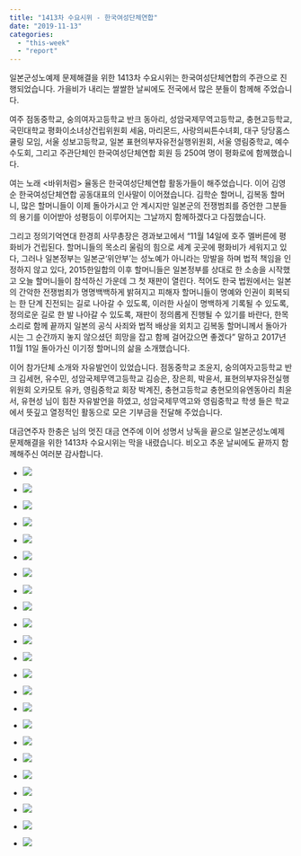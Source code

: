 ```yaml
---
title: "1413차 수요시위 - 한국여성단체연합"
date: "2019-11-13"
categories: 
  - "this-week"
  - "report"
---
```


일본군성노예제 문제해결을 위한 1413차 수요시위는 한국여성단체연합의 주관으로 진행되었습니다. 가을비가 내리는 쌀쌀한 날씨에도 전국에서 많은 분들이 함께해 주었습니다.

여주 점동중학교, 숭의여자고등학교 반크 동아리, 성암국제무역고등학교, 충현고등학교, 국민대학교 평화이소녀상건립위원회 세움, 마리몬드, 사랑의씨튼수녀회, 대구 당당홈스쿨링 모임, 서울 성보고등학교, 일본 표현의부자유전실행위원회, 서울 영림중학교, 예수수도회, 그리고 주관단체인 한국여성단체연합 회원 등 250여 명이 평화로에 함께했습니다.

여는 노래 <바위처럼> 율동은 한국여성단체연합 활동가들이 해주었습니다. 이어 김영순 한국여성단체연합 공동대표의 인사말이 이어졌습니다. 김학순 할머니, 김복동 할머니, 많은 할머니들이 이제 돌아가시고 안 계시지만 일본군의 전쟁범죄를 증언한 그분들의 용기를 이어받아 성평등이 이루어지는 그날까지 함께하겠다고 다짐했습니다.

그리고 정의기억연대 한경희 사무총장은 경과보고에서 “11월 14일에 호주 멜버른에 평화비가 건립된다. 할머니들의 목소리 울림의 힘으로 세계 곳곳에 평화비가 세워지고 있다, 그러나 일본정부는 일본군‘위안부’는 성노예가 아니라는 망발을 하며 법적 책임을 인정하지 않고 있다, 2015한일합의 이후 할머니들은 일본정부를 상대로 한 소송을 시작했고 오늘 할머니들이 참석하신 가운데 그 첫 재판이 열린다. 적어도 한국 법원에서는 일본의 간악한 전쟁범죄가 명명백백하게 밝혀지고 피해자 할머니들이 명예와 인권이 회복되는 한 단계 진전되는 길로 나아갈 수 있도록, 이러한 사실이 명백하게 기록될 수 있도록, 정의로운 길로 한 발 나아갈 수 있도록, 재판이 정의롭게 진행될 수 있기를 바란다, 한목소리로 함께 끝까지 일본의 공식 사죄와 법적 배상을 외치고 김복동 할머니께서 돌아가시는 그 순간까지 놓지 않으셨던 희망을 잡고 함께 걸어갔으면 좋겠다” 말하고 2017년 11월 11일 돌아가신 이기정 할머니의 삶을 소개했습니다.

이어 참가단체 소개와 자유발언이 있었습니다. 점동중학교 조윤지, 숭의여자고등학교 반크 김세현, 유수민, 성암국제무역고등학교 김승은, 장은희, 박윤서, 표현의부자유전실행위원회 오카모토 유카, 영림중학교 회장 박계진, 충현고등학교 충현모의유엔동아리 최윤서, 유현성 님이 힘찬 자유발언을 하였고, 성암국제무역고와 영림중학교 학생 들은 학교에서 뜻깊고 열정적인 활동으로 모은 기부금을 전달해 주었습니다.

대금연주자 한충은 님의 멋진 대금 연주에 이어 성명서 낭독을 끝으로 일본군성노예제 문제해결을 위한 1413차 수요시위는 막을 내렸습니다. 비오고 추운 날씨에도 끝까지 함께해주신 여러분 감사합니다.

- ![](https://r2.womenandwar.net/2019/11/크기변환IMGP2136.jpg)
    
- ![](https://r2.womenandwar.net/2019/11/크기변환IMGP2143.jpg)
    
- ![](https://r2.womenandwar.net/2019/11/크기변환IMGP2147.jpg)
    
- ![](https://r2.womenandwar.net/2019/11/크기변환IMGP2154.jpg)
    
- ![](https://r2.womenandwar.net/2019/11/크기변환IMGP2159.jpg)
    
- ![](https://r2.womenandwar.net/2019/11/크기변환IMGP2166.jpg)
    
- ![](https://r2.womenandwar.net/2019/11/크기변환IMGP2169.jpg)
    
- ![](https://r2.womenandwar.net/2019/11/크기변환IMGP2193.jpg)
    
- ![](https://r2.womenandwar.net/2019/11/크기변환IMGP2198.jpg)
    
- ![](https://r2.womenandwar.net/2019/11/크기변환IMGP2202.jpg)
    
- ![](https://r2.womenandwar.net/2019/11/크기변환IMGP2207.jpg)
    
- ![](https://r2.womenandwar.net/2019/11/크기변환IMGP2217.jpg)
    
- ![](https://r2.womenandwar.net/2019/11/크기변환IMGP2225.jpg)
    
- ![](https://r2.womenandwar.net/2019/11/크기변환IMGP2235.jpg)
    
- ![](https://r2.womenandwar.net/2019/11/크기변환IMGP2241.jpg)
    
- ![](https://r2.womenandwar.net/2019/11/크기변환IMGP2248.jpg)
    
- ![](https://r2.womenandwar.net/2019/11/크기변환IMGP2257.jpg)
    
- ![](https://r2.womenandwar.net/2019/11/크기변환IMGP2261.jpg)
    
- ![](https://r2.womenandwar.net/2019/11/크기변환IMGP2273.jpg)
    
- ![](https://r2.womenandwar.net/2019/11/크기변환IMGP2290.jpg)
    
- ![](https://r2.womenandwar.net/2019/11/크기변환IMGP2295.jpg)
    
- ![](https://r2.womenandwar.net/2019/11/크기변환IMGP2301.jpg)
    
- ![](https://r2.womenandwar.net/2019/11/S28BW-419111410190-724x1024.jpg)
